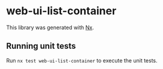 # web-ui-list-container

This library was generated with [Nx](https://nx.dev).

## Running unit tests

Run `nx test web-ui-list-container` to execute the unit tests.
